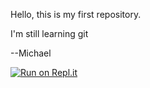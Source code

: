 Hello, this is my first repository.

I'm still learning git

--Michael

[![Run on Repl.it](https://repl.it/badge/github/baby1900/pythonProject1)](https://repl.it/github/baby1900/pythonProject1)
